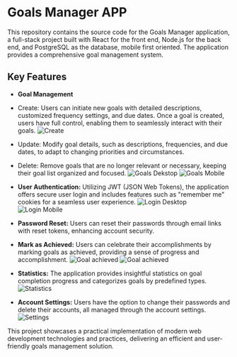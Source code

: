 # Goals Manager APP 

This repository contains the source code for the Goals Manager application, a full-stack project built with React for the front end, Node.js for the back end, and PostgreSQL as the database, mobile first oriented. The application provides a comprehensive goal management system.

## Key Features

* **Goal Management**

* Create: Users can initiate new goals with detailed descriptions, customized frequency settings, and due dates. Once a goal is created, users have full control, enabling them to seamlessly interact with their goals.
![Create](https://github.com/helenmdev/Goals-Manager/blob/main/src/Images/Demo/creategoal.png)
* Update: Modify goal details, such as descriptions, frequencies, and due dates, to adapt to changing priorities and circumstances.
* Delete: Remove goals that are no longer relevant or necessary, keeping their goal list organized and focused.
![Goals Dekstop](https://github.com/helenmdev/Goals-Manager/blob/main/src/Images/Demo/golasd.jpg)
![Goals Mobile](https://github.com/helenmdev/Goals-Manager/blob/main/src/Images/Demo/loginm.png)


* **User Authentication:**
Utilizing JWT (JSON Web Tokens), the application offers secure user login and includes features such as "remember me" cookies for a seamless user experience.
![Login Desktop](https://github.com/helenmdev/Goals-Manager/blob/main/src/Images/Demo/logind.png)
![Login Mobile](https://github.com/helenmdev/Goals-Manager/blob/main/src/Images/Demo/loginm.png)

* **Password Reset:**
Users can reset their passwords through email links with reset tokens, enhancing account security.

* **Mark as Achieved:**
Users can celebrate their accomplishments by marking goals as achieved, providing a sense of progress and accomplishment.
![Goal achieved](https://github.com/helenmdev/Goals-Manager/blob/main/src/Images/Demo/goalachieved.png)
![Goal achieved](https://github.com/helenmdev/Goals-Manager/blob/main/src/Images/Demo/goalswithachieved.png)

* **Statistics:**
The application provides insightful statistics on goal completion progress and categorizes goals by predefined types.
![Statistics](https://github.com/helenmdev/Goals-Manager/blob/main/src/Images/Demo/statistics.png)

* **Account Settings:**
Users have the option to change their passwords and delete their accounts, all managed through the account settings.
![Settings](https://github.com/helenmdev/Goals-Manager/blob/main/src/Images/Demo/accountsettings.png)

This project showcases a practical implementation of modern web development technologies and practices, delivering an efficient and user-friendly goals management solution.

